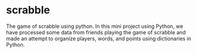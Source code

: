 # scrabble
The game of scrabble using python.
In this mini project using Python, we have processed some data from friends playing the game of scrabble and made an attempt to organize players, words, and points using dictionaries in Python.

